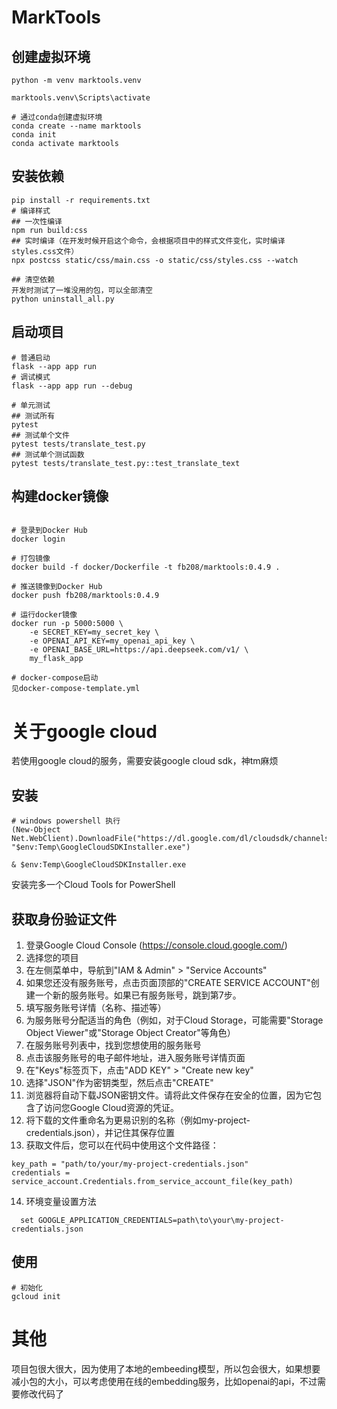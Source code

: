 # MarkTools

## 创建虚拟环境
```
python -m venv marktools.venv

marktools.venv\Scripts\activate

# 通过conda创建虚拟环境
conda create --name marktools
conda init
conda activate marktools
```

## 安装依赖
```
pip install -r requirements.txt
# 编译样式
## 一次性编译
npm run build:css
## 实时编译（在开发时候开启这个命令，会根据项目中的样式文件变化，实时编译styles.css文件）
npx postcss static/css/main.css -o static/css/styles.css --watch

## 清空依赖
开发时测试了一堆没用的包，可以全部清空
python uninstall_all.py
```

## 启动项目

```
# 普通启动
flask --app app run
# 调试模式
flask --app app run --debug

# 单元测试
## 测试所有
pytest
## 测试单个文件
pytest tests/translate_test.py
## 测试单个测试函数
pytest tests/translate_test.py::test_translate_text
```

## 构建docker镜像
```

# 登录到Docker Hub
docker login

# 打包镜像
docker build -f docker/Dockerfile -t fb208/marktools:0.4.9 .

# 推送镜像到Docker Hub
docker push fb208/marktools:0.4.9

# 运行docker镜像
docker run -p 5000:5000 \
    -e SECRET_KEY=my_secret_key \
    -e OPENAI_API_KEY=my_openai_api_key \
    -e OPENAI_BASE_URL=https://api.deepseek.com/v1/ \
    my_flask_app

# docker-compose启动
见docker-compose-template.yml
```

# 关于google cloud
若使用google cloud的服务，需要安装google cloud sdk，神tm麻烦
## 安装
```
# windows powershell 执行
(New-Object Net.WebClient).DownloadFile("https://dl.google.com/dl/cloudsdk/channels/rapid/GoogleCloudSDKInstaller.exe", "$env:Temp\GoogleCloudSDKInstaller.exe")

& $env:Temp\GoogleCloudSDKInstaller.exe
```
安装完多一个Cloud Tools for PowerShell

## 获取身份验证文件
1. 登录Google Cloud Console (https://console.cloud.google.com/)
2. 选择您的项目
3. 在左侧菜单中，导航到"IAM & Admin" > "Service Accounts"
4. 如果您还没有服务账号，点击页面顶部的"CREATE SERVICE ACCOUNT"创建一个新的服务账号。如果已有服务账号，跳到第7步。
5. 填写服务账号详情（名称、描述等）
6. 为服务账号分配适当的角色（例如，对于Cloud Storage，可能需要"Storage Object Viewer"或"Storage Object Creator"等角色）
7. 在服务账号列表中，找到您想使用的服务账号
8. 点击该服务账号的电子邮件地址，进入服务账号详情页面
9. 在"Keys"标签页下，点击"ADD KEY" > "Create new key"
10. 选择"JSON"作为密钥类型，然后点击"CREATE"
11. 浏览器将自动下载JSON密钥文件。请将此文件保存在安全的位置，因为它包含了访问您Google Cloud资源的凭证。
12. 将下载的文件重命名为更易识别的名称（例如my-project-credentials.json），并记住其保存位置
13. 获取文件后，您可以在代码中使用这个文件路径：
```
key_path = "path/to/your/my-project-credentials.json"
credentials = service_account.Credentials.from_service_account_file(key_path)
```
14. 环境变量设置方法
```
  set GOOGLE_APPLICATION_CREDENTIALS=path\to\your\my-project-credentials.json
```
## 使用
```
# 初始化
gcloud init

```


# 其他
项目包很大很大，因为使用了本地的embeeding模型，所以包会很大，如果想要减小包的大小，可以考虑使用在线的embedding服务，比如openai的api，不过需要修改代码了